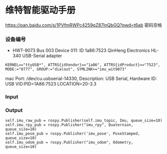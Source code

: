 # 维特智能驱动手册

https://pan.baidu.com/s/1PVfmRWPc4259qZ87InQbGQ?pwd=t6ab 密码空格

### 设备编号

- HWT-9073
  Bus 003 Device 011: ID 1a86:7523 QinHeng Electronics HL-340 USB-Serial adapter

```
KERNEL=="ttyUSB*", ATTRS{idVendor}=="1a86", ATTRS{idProduct}=="7523", MODE:="0777", GROUP:="dialout", SYMLINK+="imu_wit9073"
```

mac
Port: /dev/cu.usbserial-14330, Description: USB Serial, Hardware ID: USB VID:PID=1A86:7523 LOCATION=20-3.3

### Input

### Output

```
self.imu_raw_pub = rospy.Publisher(self.imu_topic, Imu, queue_size=10)
self.imu_rpy_pub = rospy.Publisher("imu_rpy", Quaternion, queue_size=10)
self.imu_pose_pub = rospy.Publisher('imu_pose', PoseStamped, queue_size=10)
self.imu_odom_pub = rospy.Publisher("imu_odom", Odometry, queue_size=10)
```
